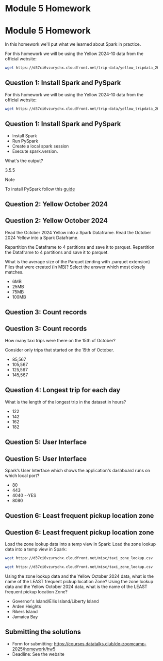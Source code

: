 # Module 5 Homework
# Module 5 Homework

In this homework we'll put what we learned about Spark in practice.

For this homework we will be using the Yellow 2024-10 data from the official website: 

```bash
wget https://d37ci6vzurychx.cloudfront.net/trip-data/yellow_tripdata_2024-10.parquet
```


## Question 1: Install Spark and PySpark
For this homework we will be using the Yellow 2024-10 data from the official website: 

```bash
wget https://d37ci6vzurychx.cloudfront.net/trip-data/yellow_tripdata_2024-10.parquet
```


## Question 1: Install Spark and PySpark

- Install Spark
- Run PySpark
- Create a local spark session
- Execute spark.version.

What's the output?

3.5.5

> [!NOTE]
> To install PySpark follow this [guide](https://github.com/DataTalksClub/data-engineering-zoomcamp/blob/main/05-batch/setup/pyspark.md)


## Question 2: Yellow October 2024
## Question 2: Yellow October 2024

Read the October 2024 Yellow into a Spark Dataframe.
Read the October 2024 Yellow into a Spark Dataframe.

Repartition the Dataframe to 4 partitions and save it to parquet.
Repartition the Dataframe to 4 partitions and save it to parquet.

What is the average size of the Parquet (ending with .parquet extension) Files that were created (in MB)? Select the answer which most closely matches.

- 6MB
- 25MB
- 75MB
- 100MB


## Question 3: Count records 
## Question 3: Count records 

How many taxi trips were there on the 15th of October?

Consider only trips that started on the 15th of October.

- 85,567
- 105,567
- 125,567
- 145,567


## Question 4: Longest trip for each day 

What is the length of the longest trip in the dataset in hours?

- 122
- 142
- 162
- 182


## Question 5: User Interface
## Question 5: User Interface

Spark’s User Interface which shows the application's dashboard runs on which local port?

- 80
- 443
- 4040 --YES
- 8080



## Question 6: Least frequent pickup location zone
## Question 6: Least frequent pickup location zone

Load the zone lookup data into a temp view in Spark:
Load the zone lookup data into a temp view in Spark:

```bash
wget https://d37ci6vzurychx.cloudfront.net/misc/taxi_zone_lookup.csv
```
```bash
wget https://d37ci6vzurychx.cloudfront.net/misc/taxi_zone_lookup.csv
```

Using the zone lookup data and the Yellow October 2024 data, what is the name of the LEAST frequent pickup location Zone?
Using the zone lookup data and the Yellow October 2024 data, what is the name of the LEAST frequent pickup location Zone?

- Governor's Island/Ellis Island/Liberty Island
- Arden Heights
- Rikers Island
- Jamaica Bay


## Submitting the solutions

- Form for submitting: https://courses.datatalks.club/de-zoomcamp-2025/homework/hw5
- Deadline: See the website
